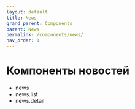 ```yaml
---
layout: default
title: News
grand_parent: Components
parent: News
permalink: /components/news/
nav_order: 1
---
```


# Компоненты новостей

- news
- news.list
- news.detail

